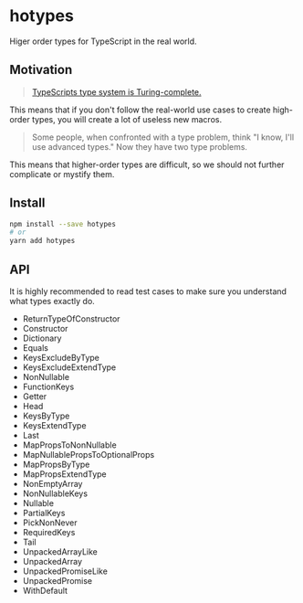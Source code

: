# hotypes
Higer order types for TypeScript in the real world.

## Motivation

> [TypeScripts type system is Turing-complete.](https://github.com/microsoft/TypeScript/issues/14833)

This means that if you don't follow the real-world use cases to create high-order types,
you will create a lot of useless new macros.

> Some people, when confronted with a type problem, think "I know, I'll use advanced types." Now they have two type problems.

This means that higher-order types are difficult,
so we should not further complicate or mystify them.

## Install

```sh
npm install --save hotypes
# or
yarn add hotypes
```

## API

It is highly recommended to read test cases to make sure you understand what types exactly do.

- ReturnTypeOfConstructor
- Constructor
- Dictionary
- Equals
- KeysExcludeByType
- KeysExcludeExtendType
- NonNullable
- FunctionKeys
- Getter
- Head
- KeysByType
- KeysExtendType
- Last
- MapPropsToNonNullable
- MapNullablePropsToOptionalProps
- MapPropsByType
- MapPropsExtendType
- NonEmptyArray
- NonNullableKeys
- Nullable
- PartialKeys
- PickNonNever
- RequiredKeys
- Tail
- UnpackedArrayLike
- UnpackedArray
- UnpackedPromiseLike
- UnpackedPromise
- WithDefault
